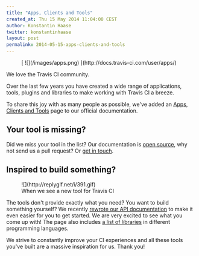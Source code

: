```yaml
---
title: "Apps, Clients and Tools"
created_at: Thu 15 May 2014 11:04:00 CEST
author: Konstantin Haase
twitter: konstantinhaase
layout: post
permalink: 2014-05-15-apps-clients-and-tools
---
```


<figure class="small right">
  [ ![](/images/apps.png) ](http://docs.travis-ci.com/user/apps/)
</figure>

We love the Travis CI community.

Over the last few years you have created a wide range of applications, tools, plugins and libraries to make working with Travis CI a breeze.

To share this joy with as many people as possible, we've added an [Apps, Clients and Tools](http://docs.travis-ci.com/user/apps/) page to our official documentation.

## Your tool is missing?

Did we miss your tool in the list? Our documentation is [open source](https://github.com/travis-ci/docs-travis-ci-com/blob/gh-pages/user/apps.md), why not send us a pull request? Or [get in touch](mailto:support@travis-ci.com).

## Inspired to build something?

<figure class="smaller right">
  ![](http://replygif.net/i/391.gif)
  <figcaption>When we see a new tool for Travis CI</figcaption>
</figure>

The tools don't provide exactly what you need? You want to build something yourself? We recently [rewrote our API documentation](http://blog.travis-ci.com/2014-04-30-new-api-docs/) to make it even easier for you to get started. We are very excited to see what you come up with! The page also includes [a list of libraries](http://docs.travis-ci.com/user/apps/#libraries) in different programming languages.

We strive to constantly improve your CI experiences and all these tools you've built are a massive inspiration for us. Thank you!

